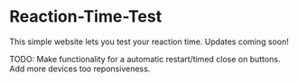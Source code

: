 # Reaction-Time-Test
This simple website lets you test your reaction time. Updates coming soon!

TODO:
Make functionality for a automatic restart/timed close on buttons.
Add more devices too reponsiveness.
